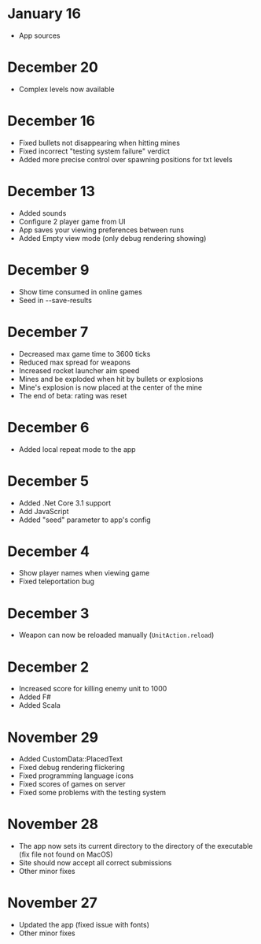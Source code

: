 # January 16

- App sources

# December 20

- Complex levels now available

# December 16

- Fixed bullets not disappearing when hitting mines
- Fixed incorrect "testing system failure" verdict
- Added more precise control over spawning positions for txt levels

# December 13

- Added sounds
- Configure 2 player game from UI
- App saves your viewing preferences between runs
- Added Empty view mode (only debug rendering showing)

# December 9

- Show time consumed in online games
- Seed in --save-results

# December 7

- Decreased max game time to 3600 ticks
- Reduced max spread for weapons
- Increased rocket launcher aim speed
- Mines and be exploded when hit by bullets or explosions
- Mine's explosion is now placed at the center of the mine
- The end of beta: rating was reset

# December 6

- Added local repeat mode to the app

# December 5

- Added .Net Core 3.1 support
- Add JavaScript
- Added "seed" parameter to app's config

# December 4

- Show player names when viewing game
- Fixed teleportation bug

# December 3

- Weapon can now be reloaded manually (`UnitAction.reload`)

# December 2

- Increased score for killing enemy unit to 1000
- Added F#
- Added Scala

# November 29

- Added CustomData::PlacedText
- Fixed debug rendering flickering
- Fixed programming language icons
- Fixed scores of games on server
- Fixed some problems with the testing system

# November 28

- The app now sets its current directory to the directory of the executable (fix file not found on MacOS)
- Site should now accept all correct submissions
- Other minor fixes

# November 27

- Updated the app (fixed issue with fonts)
- Other minor fixes